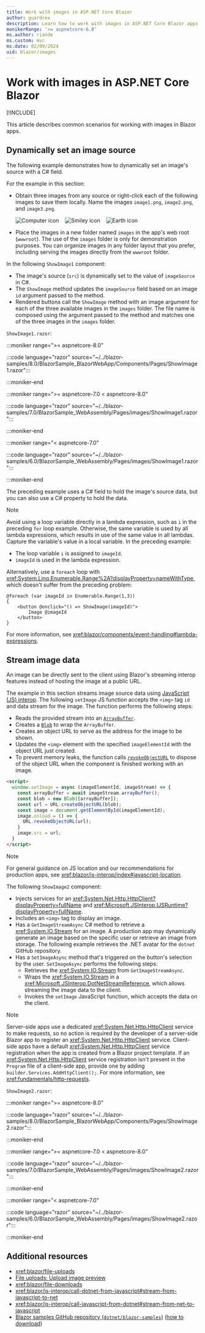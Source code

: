 ```yaml
---
title: Work with images in ASP.NET Core Blazor
author: guardrex
description: Learn how to work with images in ASP.NET Core Blazor apps.
monikerRange: '>= aspnetcore-6.0'
ms.author: riande
ms.custom: mvc
ms.date: 02/09/2024
uid: blazor/images
---
```

# Work with images in ASP.NET Core Blazor

[!INCLUDE[](~/includes/not-latest-version.md)]

This article describes common scenarios for working with images in Blazor apps. 

## Dynamically set an image source

The following example demonstrates how to dynamically set an image's source with a C# field.

For the example in this section:

* Obtain three images from any source or right-click each of the following images to save them locally. Name the images `image1.png`, `image2.png`, and `image3.png`.

  ![Computer icon](~/blazor/images/_static/image1.png) &nbsp;&nbsp; ![Smiley icon](~/blazor/images/_static/image2.png) &nbsp;&nbsp; ![Earth icon](~/blazor/images/_static/image3.png)

* Place the images in a new folder named `images` in the app's web root (`wwwroot`). The use of the `images` folder is only for demonstration purposes. You can organize images in any folder layout that you prefer, including serving the images directly from the `wwwroot` folder.

In the following `ShowImage1` component:

* The image's source (`src`) is dynamically set to the value of `imageSource` in C#.
* The `ShowImage` method updates the `imageSource` field based on an image `id` argument passed to the method.
* Rendered buttons call the `ShowImage` method with an image argument for each of the three available images in the `images` folder. The file name is composed using the argument passed to the method and matches one of the three images in the `images` folder.

`ShowImage1.razor`:

:::moniker range=">= aspnetcore-8.0"

:::code language="razor" source="~/../blazor-samples/8.0/BlazorSample_BlazorWebApp/Components/Pages/ShowImage1.razor":::

:::moniker-end

:::moniker range=">= aspnetcore-7.0 < aspnetcore-8.0"

:::code language="razor" source="~/../blazor-samples/7.0/BlazorSample_WebAssembly/Pages/images/ShowImage1.razor":::

:::moniker-end

:::moniker range="< aspnetcore-7.0"

:::code language="razor" source="~/../blazor-samples/6.0/BlazorSample_WebAssembly/Pages/images/ShowImage1.razor":::

:::moniker-end

The preceding example uses a C# field to hold the image's source data, but you can also use a C# property to hold the data.

> [!NOTE]
> Avoid using a loop variable directly in a lambda expression, such as `i` in the preceding `for` loop example. Otherwise, the same variable is used by all lambda expressions, which results in use of the same value in all lambdas. Capture the variable's value in a local variable. In the preceding example:
>
> * The loop variable `i` is assigned to `imageId`.
> * `imageId` is used in the lambda expression.
>
> Alternatively, use a `foreach` loop with <xref:System.Linq.Enumerable.Range%2A?displayProperty=nameWithType>, which doesn't suffer from the preceding problem:
>
> ```razor
> @foreach (var imageId in Enumerable.Range(1,3))
> {
>     <button @onclick="() => ShowImage(imageId)">
>         Image @imageId
>     </button>
> }
> ```
>
> For more information, see <xref:blazor/components/event-handling#lambda-expressions>.

## Stream image data

An image can be directly sent to the client using Blazor's streaming interop features instead of hosting the image at a public URL.

The example in this section streams image source data using [JavaScript (JS) interop](xref:blazor/js-interop/index). The following `setImage` JS function accepts the `<img>` tag `id` and data stream for the image. The function performs the following steps:

* Reads the provided stream into an [`ArrayBuffer`](https://developer.mozilla.org/docs/Web/JavaScript/Reference/Global_Objects/ArrayBuffer).
* Creates a [`Blob`](https://developer.mozilla.org/docs/Web/API/Blob) to wrap the `ArrayBuffer`.
* Creates an object URL to serve as the address for the image to be shown.
* Updates the `<img>` element with the specified `imageElementId` with the object URL just created.
* To prevent memory leaks, the function calls [`revokeObjectURL`](https://developer.mozilla.org/docs/Web/API/URL/revokeObjectURL) to dispose of the object URL when the component is finished working with an image.

```html
<script>
  window.setImage = async (imageElementId, imageStream) => {
    const arrayBuffer = await imageStream.arrayBuffer();
    const blob = new Blob([arrayBuffer]);
    const url = URL.createObjectURL(blob);
    const image = document.getElementById(imageElementId);
    image.onload = () => {
      URL.revokeObjectURL(url);
    }
    image.src = url;
  }
</script>
```

> [!NOTE]
> For general guidance on JS location and our recommendations for production apps, see <xref:blazor/js-interop/index#javascript-location>.

The following `ShowImage2` component:

* Injects services for an <xref:System.Net.Http.HttpClient?displayProperty=fullName> and <xref:Microsoft.JSInterop.IJSRuntime?displayProperty=fullName>.
* Includes an `<img>` tag to display an image.
* Has a `GetImageStreamAsync` C# method to retrieve a <xref:System.IO.Stream> for an image. A production app may dynamically generate an image based on the specific user or retrieve an image from storage. The following example retrieves the .NET avatar for the `dotnet` GitHub repository.
* Has a `SetImageAsync` method that's triggered on the button's selection by the user. `SetImageAsync` performs the following steps:
  * Retrieves the <xref:System.IO.Stream> from `GetImageStreamAsync`.
  * Wraps the <xref:System.IO.Stream> in a <xref:Microsoft.JSInterop.DotNetStreamReference>, which allows streaming the image data to the client.
  * Invokes the `setImage` JavaScript function, which accepts the data on the client.

> [!NOTE]
> Server-side apps use a dedicated <xref:System.Net.Http.HttpClient> service to make requests, so no action is required by the developer of a server-side Blazor app to register an <xref:System.Net.Http.HttpClient> service. Client-side apps have a default <xref:System.Net.Http.HttpClient> service registration when the app is created from a Blazor project template. If an <xref:System.Net.Http.HttpClient> service registration isn't present in the `Program` file of a client-side app, provide one by adding `builder.Services.AddHttpClient();`. For more information, see <xref:fundamentals/http-requests>.

`ShowImage2.razor`:

:::moniker range=">= aspnetcore-8.0"

:::code language="razor" source="~/../blazor-samples/8.0/BlazorSample_BlazorWebApp/Components/Pages/ShowImage2.razor":::

:::moniker-end

:::moniker range=">= aspnetcore-7.0 < aspnetcore-8.0"

:::code language="razor" source="~/../blazor-samples/7.0/BlazorSample_WebAssembly/Pages/images/ShowImage2.razor":::

:::moniker-end

:::moniker range="< aspnetcore-7.0"

:::code language="razor" source="~/../blazor-samples/6.0/BlazorSample_WebAssembly/Pages/images/ShowImage2.razor":::

:::moniker-end

## Additional resources

* <xref:blazor/file-uploads>
* [File uploads: Upload image preview](xref:blazor/file-uploads#upload-image-preview)
* <xref:blazor/file-downloads>
* <xref:blazor/js-interop/call-dotnet-from-javascript#stream-from-javascript-to-net>
* <xref:blazor/js-interop/call-javascript-from-dotnet#stream-from-net-to-javascript>
* [Blazor samples GitHub repository (`dotnet/blazor-samples`)](https://github.com/dotnet/blazor-samples) ([how to download](xref:blazor/fundamentals/index#sample-apps))
